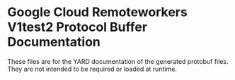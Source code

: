 # Google Cloud Remoteworkers V1test2 Protocol Buffer Documentation

These files are for the YARD documentation of the generated protobuf files.
They are not intended to be required or loaded at runtime.
